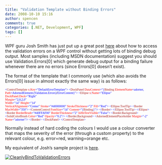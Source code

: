 ```yaml
---
title: "Validation Template without Binding Errors"
date: 2008-10-10 15:16
author: spencen
comments: true
categories: [.NET, Development, WPF]
tags: []
---
```


WPF guru Josh Smith has just put up a great post <a href="http://joshsmithonwpf.wordpress.com/2008/10/08/binding-to-validationerrors0-without-creating-debug-spew/" target="_blank">here</a> about how to access the validation errors on a WPF control without getting lots of binding debug output. Most samples (including MSDN documentation) suggest you should use Validation.Errors[0] which generate debug output for a binding failure whenever there are no errors (since Errors[0] doesn’t exist).
  

The format of the template that I commonly use (which also avoids the Errors[0] issue in almost exactly the same way) is as follows:
  

<font size="1"><font face="Verdana"><span style="color: rgb(163,21,21)">        </span><span style="color: rgb(0,0,255)">&lt;</span><span style="color: rgb(163,21,21)">ControlTemplate</span><span style="color: rgb(255,0,0)"> x</span><span style="color: rgb(0,0,255)">:</span><span style="color: rgb(255,0,0)">Key</span></font></font><font size="1"><font face="Verdana"><span style="color: rgb(0,0,255)">=&quot;DefaultErrorTemplate&quot;&gt;
</span><span style="color: rgb(163,21,21)">            </span><span style="color: rgb(0,0,255)">&lt;</span><span style="color: rgb(163,21,21)">DockPanel</span><span style="color: rgb(255,0,0)"> DataContext</span><span style="color: rgb(0,0,255)">=&quot;{</span><span style="color: rgb(163,21,21)">Binding</span><span style="color: rgb(255,0,0)"> ElementName</span><span style="color: rgb(0,0,255)">=adorner,</span><span style="color: rgb(255,0,0)">   
                                                                   Path</span><span style="color: rgb(0,0,255)">=AdornedElement.(Validation.Errors)</span>/</font></font><font size="1"><font face="Verdana"><span style="color: rgb(0,0,255)">ErrorContent}&quot;&gt;
</span><span style="color: rgb(163,21,21)">                </span><span style="color: rgb(0,0,255)">&lt;</span><span style="color: rgb(163,21,21)">Ellipse</span><span style="color: rgb(255,0,0)"> x</span><span style="color: rgb(0,0,255)">:</span><span style="color: rgb(255,0,0)">Name</span><span style="color: rgb(0,0,255)">=&quot;Ellipse&quot;</span><span style="color: rgb(255,0,0)">   
                                DockPanel.Dock</span><span style="color: rgb(0,0,255)">=&quot;Right&quot;</span><span style="color: rgb(255,0,0)">   
                                Margin</span><span style="color: rgb(0,0,255)">=&quot;2,0,2,0&quot;</span><span style="color: rgb(255,0,0)">   
                                Width</span><span style="color: rgb(0,0,255)">=&quot;14&quot;</span><span style="color: rgb(255,0,0)"> Height</span><span style="color: rgb(0,0,255)">=&quot;14&quot;</span><span style="color: rgb(255,0,0)">   
                                VerticalAlignment</span><span style="color: rgb(0,0,255)">=&quot;Center&quot;</span>
<span style="color: rgb(255,0,0)">        Stroke</span><span style="color: rgb(0,0,255)">=&quot;#40000000&quot;</span><span style="color: rgb(255,0,0)"> StrokeThickness</span></font></font><font size="1"><font face="Verdana"><span style="color: rgb(0,0,255)">=&quot;2&quot; </span><span style="color: rgb(255,0,0)">Fill</span></font></font><font size="1"><font face="Verdana"><span style="color: rgb(0,0,255)">=&quot;Red&quot;&gt;
</span><span style="color: rgb(163,21,21)">                    </span><span style="color: rgb(0,0,255)">&lt;</span><span style="color: rgb(163,21,21)">Ellipse.ToolTip</span></font></font><font size="1"><font face="Verdana"><span style="color: rgb(0,0,255)">&gt;
</span><span style="color: rgb(163,21,21)">                        </span><span style="color: rgb(0,0,255)">&lt;</span><span style="color: rgb(163,21,21)">Border</span><span style="color: rgb(255,0,0)"> MaxWidth</span></font></font><font size="1"><font face="Verdana"><span style="color: rgb(0,0,255)">=&quot;350&quot;&gt;
</span><span style="color: rgb(163,21,21)">                            </span><span style="color: rgb(0,0,255)">&lt;</span><span style="color: rgb(163,21,21)">ContentControl</span><span style="color: rgb(255,0,0)"> FontSize</span><span style="color: rgb(0,0,255)">=&quot;14&quot;</span><span style="color: rgb(255,0,0)"> Content</span><span style="color: rgb(0,0,255)">=&quot;{</span><span style="color: rgb(163,21,21)">Binding</span></font></font><font size="1"><font face="Verdana"><span style="color: rgb(0,0,255)">}&quot;/&gt;
</span><span style="color: rgb(163,21,21)">                        </span><span style="color: rgb(0,0,255)">&lt;/</span><span style="color: rgb(163,21,21)">Border</span></font></font><font size="1"><font face="Verdana"><span style="color: rgb(0,0,255)">&gt;
</span><span style="color: rgb(163,21,21)">                    </span><span style="color: rgb(0,0,255)">&lt;/</span><span style="color: rgb(163,21,21)">Ellipse.ToolTip</span></font></font><font size="1"><font face="Verdana"><span style="color: rgb(0,0,255)">&gt;
</span><span style="color: rgb(163,21,21)">                </span><span style="color: rgb(0,0,255)">&lt;/</span><span style="color: rgb(163,21,21)">Ellipse</span></font></font><font size="1"><font face="Verdana"><span style="color: rgb(0,0,255)">&gt;
</span><span style="color: rgb(163,21,21)">                </span><span style="color: rgb(0,0,255)">&lt;</span><span style="color: rgb(163,21,21)">Border</span><span style="color: rgb(255,0,0)"> BorderBrush</span><span style="color: rgb(0,0,255)">=&quot;#40FFAF00&quot;</span><span style="color: rgb(255,0,0)"> BorderThickness</span><span style="color: rgb(0,0,255)">=&quot;2&quot;</span><span style="color: rgb(255,0,0)"> IsHitTestVisible</span></font></font><font size="1"><font face="Verdana"><span style="color: rgb(0,0,255)">=&quot;False&quot;&gt;
</span><span style="color: rgb(163,21,21)">                    </span><span style="color: rgb(0,0,255)">&lt;</span><span style="color: rgb(163,21,21)">Border.Background</span></font></font><font size="1"><font face="Verdana"><span style="color: rgb(0,0,255)">&gt;
</span><span style="color: rgb(163,21,21)">                        </span><span style="color: rgb(0,0,255)">&lt;</span><span style="color: rgb(163,21,21)">SolidColorBrush</span><span style="color: rgb(255,0,0)"> Color</span><span style="color: rgb(0,0,255)">=&quot;Red&quot;</span><span style="color: rgb(255,0,0)"> Opacity</span></font></font><font size="1"><font face="Verdana"><span style="color: rgb(0,0,255)">=&quot;0.2&quot;/&gt;
</span><span style="color: rgb(163,21,21)">                    </span><span style="color: rgb(0,0,255)">&lt;/</span><span style="color: rgb(163,21,21)">Border.Background</span></font></font><font size="1"><font face="Verdana"><span style="color: rgb(0,0,255)">&gt;
</span><span style="color: rgb(163,21,21)">                    </span><span style="color: rgb(0,0,255)">&lt;</span><span style="color: rgb(163,21,21)">AdornedElementPlaceholder</span><span style="color: rgb(255,0,0)"> Margin</span><span style="color: rgb(0,0,255)">=&quot;-2&quot;</span><span style="color: rgb(255,0,0)"> Name</span></font></font><font size="1"><font face="Verdana"><span style="color: rgb(0,0,255)">=&quot;adorner&quot;/&gt;
</span><span style="color: rgb(163,21,21)">                </span><span style="color: rgb(0,0,255)">&lt;/</span><span style="color: rgb(163,21,21)">Border</span></font></font><font size="1"><font face="Verdana"><span style="color: rgb(0,0,255)">&gt;
</span><span style="color: rgb(163,21,21)">            </span><span style="color: rgb(0,0,255)">&lt;/</span><span style="color: rgb(163,21,21)">DockPanel</span></font></font><font size="1"><font face="Verdana"><span style="color: rgb(0,0,255)">&gt;
</span><span style="color: rgb(163,21,21)">        </span><span style="color: rgb(0,0,255)">&lt;/</span><span style="color: rgb(163,21,21)">ControlTemplate</span><span style="color: rgb(0,0,255)">&gt;</span></font></font>

<a href="http://11011.net/software/vspaste"></a>


Normally instead of hard coding the colours I would use a colour converter that maps the severity of the error (through a custom property) to the relevant colour, e.g. error=red, warning=orange etc.



My equivalent of Josh’s sample project is <a href="http://www.spencen.com/Downloads/CleanlyBindToValidationErrorsNS.zip" target="_blank">here</a>.



<a href="http://www.spencen.com/Downloads/CleanlyBindToValidationErrorsNS.zip">![CleanlyBindToValidationErrors](/images/CleanlyBindToValidationErrors_1.png "CleanlyBindToValidationErrors")</a>


